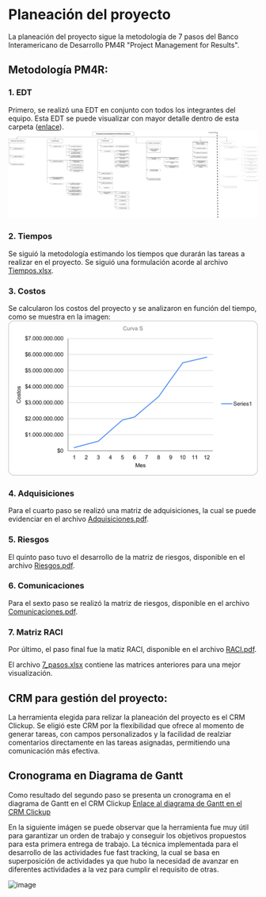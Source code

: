 # Planeación del proyecto

La planeación del proyecto sigue la metodología de 7 pasos del Banco Interamericano de Desarrollo PM4R "Project Management for Results". 

## Metodología PM4R:
### 1. EDT
Primero, se realizó una EDT en conjunto con todos los integrantes del equipo. Esta EDT se puede visualizar con mayor detalle dentro de esta carpeta ([enlace](./EDT.png)).
![EDT del proyecto](./EDT.png)
### 2. Tiempos
Se siguió la metodología estimando los tiempos que durarán las tareas a realizar en el proyecto. Se siguió una formulación acorde al archivo [Tiempos.xlsx](./Tiempos.xlsx).
### 3. Costos
Se calcularon los costos del proyecto y se analizaron en función del tiempo, como se muestra en la imagen:
![curva S](./CurvaS.png)
### 4. Adquisiciones
Para el cuarto paso se realizó una matriz de adquisiciones, la cual se puede evidenciar en el archivo [Adquisiciones.pdf](./Adquisiciones.pdf).
### 5. Riesgos
El quinto paso tuvo el desarrollo de la matriz de riesgos, disponible en el archivo [Riesgos.pdf](./Riesgos.pdf).
### 6. Comunicaciones
Para el sexto paso se realizó la matriz de riesgos, disponible en el archivo [Comunicaciones.pdf](./Comunicaciones.pdf).
### 7. Matriz RACI
Por último, el paso final fue la matiz RACI, disponible en el archivo [RACI.pdf](./RACI.pdf).

El archivo [7_pasos.xlsx](./7_pasos.xlsx) contiene las matrices anteriores para una mejor visualización.

## CRM para gestión del proyecto: 
La herramienta elegida para relizar la planeación del proyecto es el CRM Clickup. Se eligió este CRM por la flexibilidad que ofrece al momento de generar tareas, con campos personalizados y la facilidad de realziar comentarios directamente en las tareas asignadas, permitiendo una comunicación más efectiva. 

## Cronograma en Diagrama de Gantt
Como resultado del segundo paso se presenta un cronograma en el diagrama de Gantt en el CRM Clickup
[Enlace al diagrama de Gantt en el CRM Clickup](https://sharing.clickup.com/9013028738/g/h/8ckftw2-653/38d6f748b8ea3fe)

En la siguiente imágen se puede observar que la herramienta fue muy útil para garantizar un orden de trabajo y conseguir los objetivos propuestos para esta primera entrega de trabajo. La técnica implementada para el desarrollo de las actividades fue fast tracking, la cual se basa en superposición de actividades ya que hubo la necesidad de avanzar en diferentes actividades a la vez para cumplir el requisito de otras. 

![image](https://github.com/danielCamiloP/TecnomecatroniX/assets/49196938/2b8776f6-bd14-4a09-b9d5-3c3f9fdc8df6)


